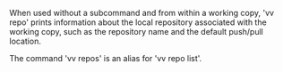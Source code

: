 When used without a subcommand and from within a working copy, 'vv repo'
prints information about the local repository associated with 
the working copy, such as the repository name and the default
push/pull location.

The command 'vv repos' is an alias for 'vv repo list'.
